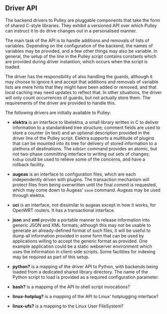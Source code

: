 Driver API
----------

The backend drivers to Pulley are pluggable components that take the form of
shared C-style libraries. They exhibit a versioned API over which Pulley can
instruct it to do drive changes out in a personalised manner.

The main task of the API is to handle additions and removals of lists of
variables. Depending on the configuration of the backend, the names of variables
may be provided, and a few other things may also be variable. In general, the
setup of the line in the Pulley script contains constants which are provided
during driver instantion, which occurs when the script is loaded.

The driver has the responsibility of also handling the guards, although it may
choose to ignore it and accept that additions and removals of variable lists are
mere hints that they might have been added or removed, and that local caching
may need updates to reflect that. In other situations, the driver will only
count occurrences of guards, but not actually store them. The requirements of
the driver are provided to handle this.

The following drivers are initially available to Pulley:

-   **elektra** is an interface to libelektra, a small library written in C to
    deliver information to a standardised tree structure; comment fields are
    used to store a counter (in text) and an optional description provided in
    the driver line of the Pulley script. Elektra supports a multitude of
    plugins that can be mounted into its tree for delivery of stored information
    to a plethora of destinations. The `kdbSet` command provides an atomic, but
    not two-phase committing interface to writing out sets of changes; `ksDup`
    could be used to relieve some of the concerns, and have a rollback facility.

-   **augeas** is an interface to configuration files, which are each
    independently driven with plugins. The transaction mechanism will protect
    files from being overwritten until the final commit is requested, which may
    come down to Augeas’ `save` command. Augeas may be used through elektra.

-   **uci** is an interface, not dissimilar to augeas except in how it works,
    for OpenWRT routers.  It has a transactional interface.

-   **json** and **xml** provide a portable manner to release information into
    generic JSON and XML formats; although this may not be usable to generate an
    already-defined format of such files, it will be useful to dump all
    information provided in some form that can be used by applications willing
    to accept the generic format as provided. One example application could be a
    static webserver environment which uses the information in client-side
    scripts. Some facilities for indexing may be required as part of this setup.

-   **python?** is a mapping of the driver API to Python, with backends being
    loaded from a dedicated shared library directory. The name of the Python
    script to load is provided as a required configuration parameter.

-   **bash?** is a mapping of the API to shell script invocations?

-   **linux-hotplug?** is a mapping of the API to Linux’ hotplugging interface?

-   **linux-ufs?** is a mapping to the Linux User FileSystem?
